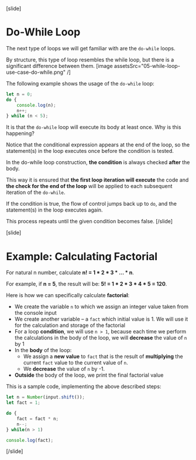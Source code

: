 [slide]
# Do-While Loop
The next type of loops we will get familiar with are the `do-while` loops. 

By structure, this type of loop resembles the while loop, but there is a significant difference between them.
[image assetsSrc="05-while-loop-use-case-do-while.png" /]

The following example shows the usage of the `do-while` loop:
```js live
let n = 0;
do {
    console.log(n);
    n++;
} while (n < 5);
```
It is that the `do-while` loop will execute its body at least once. Why is this happening? 

Notice that the conditional expression appears at the end of the loop, so the statement(s) in the loop executes once before the condition is tested.

In the do-while loop construction, **the condition** is always checked **after** the body. 

This way it is ensured that **the first loop iteration will execute** the code and **the check for the end of the loop** will be applied to each subsequent iteration of the `do-while`.

If the condition is true, the flow of control jumps back up to `do`, and the statement(s) in the loop executes again. 

This process repeats until the given condition becomes false.
[/slide]

[slide]
# Example: Calculating Factorial
For natural n number, calculate **n! = 1 * 2 * 3 * … * n**. 

For example, if **n = 5**, the result will be: **5! = 1 * 2 * 3 * 4 * 5 = 120**.

Here is how we can specifically calculate **factorial**:
- We create the variable `n` to which we assign an integer value taken from the console input
- We create another variable – a `fact` which initial value is 1. We will use it for the calculation and storage of the factorial
- For a loop **condition**, we will use `n > 1`, because each time we perform the calculations in the body of the loop, we will **decrease** the value of `n` by 1
- In the **body** of the loop:
    - We assign a **new value** to `fact` that is the result of **multiplying** the current `fact` value to the current value of `n`.
    - We **decrease** the value of `n` by -1.
- **Outside** the body of the loop, we print the final factorial value

This is a sample code, implementing the above described steps:
```js
let n = Number(input.shift());
let fact = 1;

do {
    fact = fact * n;
    n--;
} while(n > 1)

console.log(fact);
```
[/slide]